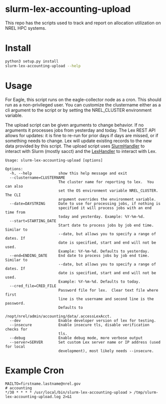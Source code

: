 slurm-lex-accounting-upload
=============

This repo has the scripts used to track and report on allocation utilization on NREL HPC systems.

Install
===

```bash
python3 setup.py install
slurm-lex-accounting-upload --help
```

Usage
===

For Eagle, this script runs on the eagle-collector node as a cron.  This should run as a non-privileged user.
You can customize the clustername either as a cli argument to the script or by setting the NREL_CLUSTER environment variable.

The upload script can be given arguments to change behavior.  If no arguments it processes jobs from yesterday and today.
The Lex REST API allows for updates: it is fine to re-run for prior days if days are missed, or if something needs to change.
Lex will update existing records to the new data provided by this script.
The upload script uses [SlurmHandler](lib/slurm_lex_accounting/slurm.py) to interact with Slurm (mostly sacct) and the [LexHandler](lib/slurm_lex_accounting/lex.py) to interact with Lex.

```
Usage: slurm-lex-accounting-upload [options]

Options:
  -h, --help            show this help message and exit
  --clustername=CLUSTERNAME
                        The cluster name for reporting to lex.  You can also
                        set the OS environment variable NREL_CLUSTER.  The CLI
                        argument overrides the environment variable.
  --date=DAYSTRING      Date to use for processing jobs, if nothing is
                        specified it will process jobs with an end time from
                        today and yesterday. Example: %Y-%m-%d.
  --start=STARTING_DATE
                        Start date to process jobs by job end time. Similar to
                        --date, but allows you to specify a range of dates. If
                        date is specified, start and end will not be used.
                        Example: %Y-%m-%d. Defaults to yesterday.
  --end=ENDING_DATE     End date to process jobs by job end time. Similar to
                        --date, but allows you to specify a range of dates. If
                        date is specified, start and end will not be used.
                        Example: %Y-%m-%d. Defaults to today.
  --cred_file=CRED_FILE
                        Password file for lex.  Clear text file where first
                        line is the username and second line is the password.
                        Defaults to
                        /nopt/nrel/admin/accounting/data/.accessLexAcct.
  --dev                 Enable developer version of lex for testing.
  --insecure            Enable insecure tls, disable verification checks for
                        tls.
  --debug               Enable debug mode, more verbose output
  --server=SERVER       Set custom Lex server name or IP address (used for local
                        development), most likely needs --insecure.
```

Example Cron
===

```
MAILTO=firstname.lastname@nrel.gov
# accounting
*/30 * * * * /usr/local/bin/slurm-lex-accounting-upload > /tmp/slurm-lex-accounting-upload.log 2>&1
```
